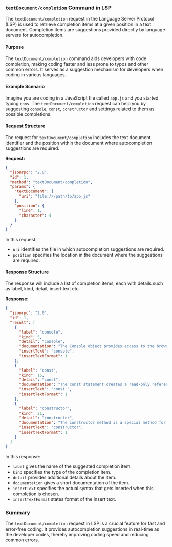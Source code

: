 ### `textDocument/completion` Command in LSP

The `textDocument/completion` request in the Language Server Protocol (LSP) is used to retrieve completion items at a given position in a text document. Completion items are suggestions provided directly by language servers for autocompletion.

#### Purpose

The `textDocument/completion` command aids developers with code completion, making coding faster and less prone to typos and other common errors. It serves as a suggestion mechanism for developers when coding in various languages.

#### Example Scenario

Imagine you are coding in a JavaScript file called `app.js` and you started typing `cons`. The `textDocument/completion` request can help you by suggesting `console`, `const`, `constructor` and settings related to them as possible completions.

#### Request Structure

The request for `textDocument/completion` includes the text document identifier and the position within the document where autocompletion suggestions are required.

**Request:**

```json
{
  "jsonrpc": "2.0",
  "id": 1,
  "method": "textDocument/completion",
  "params": {
    "textDocument": {
      "uri": "file:///path/to/app.js"
    },
    "position": {
      "line": 1,
      "character": 4
    }
  }
}
```

In this request:
- `uri` identifies the file in which autocompletion suggestions are required.
- `position` specifies the location in the document where the suggestions are required.

#### Response Structure

The response will include a list of completion items, each with details such as label, kind, detail, insert text etc.

**Response:**

```json
{
  "jsonrpc": "2.0",
  "id": 1,
  "result": [
    {
      "label": "console",
      "kind": 5,
      "detail": "console",
      "documentation": "The Console object provides access to the browser's debugging console.",
      "insertText": "console",
      "insertTextFormat": 1
    },
    {
      "label": "const",
      "kind": 15,
      "detail": "const",
      "documentation": "The const statement creates a read-only reference to a value.",
      "insertText": "const ",
      "insertTextFormat": 1
    },
    {
      "label": "constructor",
      "kind": 21,
      "detail": "constructor",
      "documentation": "The constructor method is a special method for creating and initializing an object.",
      "insertText": "constructor",
      "insertTextFormat": 1
    }
  ]
}
```

In this response:
- `label` gives the name of the suggested completion item.
- `kind` specifies the type of the completion item.
- `detail` provides additional details about the item.
- `documentation` gives a short documentation of the item.
- `insertText` specifies the actual syntax that gets inserted when this completion is chosen.
- `insertTextFormat` states format of the insert text.

### Summary

The `textDocument/completion` request in LSP is a crucial feature for fast and error-free coding. It provides autocompletion suggestions in real-time as the developer codes, thereby improving coding speed and reducing common errors.